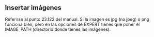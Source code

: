 ## Insertar imágenes ##

Referirse al punto 23.122 del manual.
Si la imagen es jpg (no jpeg) o png funciona bien, pero en las opciones de EXPERT tienes que poner el IMAGE\_PATH (directorio donde tienes las imágenes).